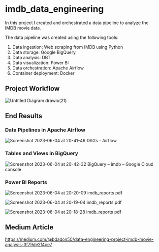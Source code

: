 # imdb_data_engineering

In this project I created and orchestrated a data pipeline to analyze the IMDB movie data. 

The data pipeline was created using the following tools:

1. Data ingestion: Web scraping from IMDB using Python
2. Data storage: Google BigQuery
3. Data analysis: DBT
4. Data visualization: Power BI
5. Data orchestration: Apache Airflow
6. Container deployment: Docker



## Project Workflow
![Untitled Diagram drawio(21)](https://github.com/bardadon/imdb_data_engineering/assets/65648983/6a618914-f0a6-4592-9d41-d723b7a6a210)




## End Results

### Data Pipelines in Apache Airflow
![Screenshot 2023-06-04 at 20-41-49 DAGs - Airflow](https://github.com/bardadon/imdb_data_engineering/assets/65648983/8f68090b-ae67-427a-90b4-30e2f531161e)




### Tables and Views in BigQuery
![Screenshot 2023-06-04 at 20-42-32 BigQuery – imdb – Google Cloud console](https://github.com/bardadon/imdb_data_engineering/assets/65648983/cbaabf69-187d-4f24-abc5-044eb7b719e0)



### Power BI Reports

![Screenshot 2023-06-04 at 20-20-09 imdb_reports pdf](https://github.com/bardadon/imdb_data_engineering/assets/65648983/256bcc68-b84e-45f6-af7c-44e63b576925)

![Screenshot 2023-06-04 at 20-19-04 imdb_reports pdf](https://github.com/bardadon/imdb_data_engineering/assets/65648983/0c60123c-a0c0-4520-875a-4fe441d7e2b3)

![Screenshot 2023-06-04 at 20-18-28 imdb_reports pdf](https://github.com/bardadon/imdb_data_engineering/assets/65648983/f69d4a70-058d-4262-b74d-3856921f868a)



## Medium Article
https://medium.com/@bdadon50/data-engineering-project-imdb-movie-analysis-3f79de2f4ce7
